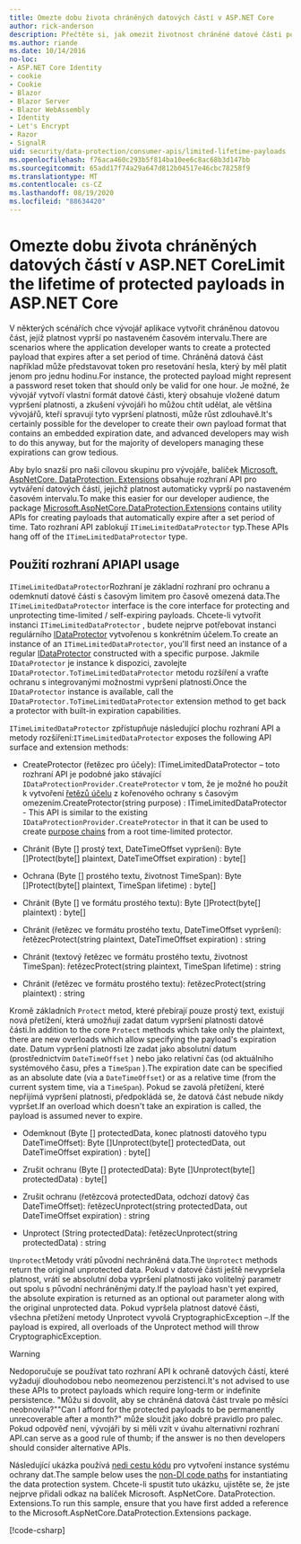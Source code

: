 ```yaml
---
title: Omezte dobu života chráněných datových částí v ASP.NET Core
author: rick-anderson
description: Přečtěte si, jak omezit životnost chráněné datové části pomocí ASP.NET Core rozhraní API ochrany dat.
ms.author: riande
ms.date: 10/14/2016
no-loc:
- ASP.NET Core Identity
- cookie
- Cookie
- Blazor
- Blazor Server
- Blazor WebAssembly
- Identity
- Let's Encrypt
- Razor
- SignalR
uid: security/data-protection/consumer-apis/limited-lifetime-payloads
ms.openlocfilehash: f76aca460c293b5f814ba10ee6c8ac68b3d147bb
ms.sourcegitcommit: 65add17f74a29a647d812b04517e46cbc78258f9
ms.translationtype: MT
ms.contentlocale: cs-CZ
ms.lasthandoff: 08/19/2020
ms.locfileid: "88634420"
---
```

# <a name="limit-the-lifetime-of-protected-payloads-in-aspnet-core"></a><span data-ttu-id="6eb19-103">Omezte dobu života chráněných datových částí v ASP.NET Core</span><span class="sxs-lookup"><span data-stu-id="6eb19-103">Limit the lifetime of protected payloads in ASP.NET Core</span></span>

<span data-ttu-id="6eb19-104">V některých scénářích chce vývojář aplikace vytvořit chráněnou datovou část, jejíž platnost vyprší po nastaveném časovém intervalu.</span><span class="sxs-lookup"><span data-stu-id="6eb19-104">There are scenarios where the application developer wants to create a protected payload that expires after a set period of time.</span></span> <span data-ttu-id="6eb19-105">Chráněná datová část například může představovat token pro resetování hesla, který by měl platit jenom pro jednu hodinu.</span><span class="sxs-lookup"><span data-stu-id="6eb19-105">For instance, the protected payload might represent a password reset token that should only be valid for one hour.</span></span> <span data-ttu-id="6eb19-106">Je možné, že vývojář vytvoří vlastní formát datové části, který obsahuje vložené datum vypršení platnosti, a zkušení vývojáři ho můžou chtít udělat, ale většina vývojářů, kteří spravují tyto vypršení platnosti, může růst zdlouhavě.</span><span class="sxs-lookup"><span data-stu-id="6eb19-106">It's certainly possible for the developer to create their own payload format that contains an embedded expiration date, and advanced developers may wish to do this anyway, but for the majority of developers managing these expirations can grow tedious.</span></span>

<span data-ttu-id="6eb19-107">Aby bylo snazší pro naši cílovou skupinu pro vývojáře, balíček [Microsoft. AspNetCore. DataProtection. Extensions](https://www.nuget.org/packages/Microsoft.AspNetCore.DataProtection.Extensions/) obsahuje rozhraní API pro vytváření datových částí, jejichž platnost automaticky vyprší po nastaveném časovém intervalu.</span><span class="sxs-lookup"><span data-stu-id="6eb19-107">To make this easier for our developer audience, the package [Microsoft.AspNetCore.DataProtection.Extensions](https://www.nuget.org/packages/Microsoft.AspNetCore.DataProtection.Extensions/) contains utility APIs for creating payloads that automatically expire after a set period of time.</span></span> <span data-ttu-id="6eb19-108">Tato rozhraní API zablokují `ITimeLimitedDataProtector` typ.</span><span class="sxs-lookup"><span data-stu-id="6eb19-108">These APIs hang off of the `ITimeLimitedDataProtector` type.</span></span>

## <a name="api-usage"></a><span data-ttu-id="6eb19-109">Použití rozhraní API</span><span class="sxs-lookup"><span data-stu-id="6eb19-109">API usage</span></span>

<span data-ttu-id="6eb19-110">`ITimeLimitedDataProtector`Rozhraní je základní rozhraní pro ochranu a odemknutí datové části s časovým limitem pro časově omezená data.</span><span class="sxs-lookup"><span data-stu-id="6eb19-110">The `ITimeLimitedDataProtector` interface is the core interface for protecting and unprotecting time-limited / self-expiring payloads.</span></span> <span data-ttu-id="6eb19-111">Chcete-li vytvořit instanci `ITimeLimitedDataProtector` , budete nejprve potřebovat instanci regulárního [IDataProtector](xref:security/data-protection/consumer-apis/overview) vytvořenou s konkrétním účelem.</span><span class="sxs-lookup"><span data-stu-id="6eb19-111">To create an instance of an `ITimeLimitedDataProtector`, you'll first need an instance of a regular [IDataProtector](xref:security/data-protection/consumer-apis/overview) constructed with a specific purpose.</span></span> <span data-ttu-id="6eb19-112">Jakmile `IDataProtector` je instance k dispozici, zavolejte `IDataProtector.ToTimeLimitedDataProtector` metodu rozšíření a vraťte ochranu s integrovanými možnostmi vypršení platnosti.</span><span class="sxs-lookup"><span data-stu-id="6eb19-112">Once the `IDataProtector` instance is available, call the `IDataProtector.ToTimeLimitedDataProtector` extension method to get back a protector with built-in expiration capabilities.</span></span>

<span data-ttu-id="6eb19-113">`ITimeLimitedDataProtector` zpřístupňuje následující plochu rozhraní API a metody rozšíření:</span><span class="sxs-lookup"><span data-stu-id="6eb19-113">`ITimeLimitedDataProtector` exposes the following API surface and extension methods:</span></span>

* <span data-ttu-id="6eb19-114">CreateProtector (řetězec pro účely): ITimeLimitedDataProtector – toto rozhraní API je podobné jako stávající `IDataProtectionProvider.CreateProtector` v tom, že je možné ho použít k vytvoření [řetězů účelu](xref:security/data-protection/consumer-apis/purpose-strings) z kořenového ochrany s časovým omezením.</span><span class="sxs-lookup"><span data-stu-id="6eb19-114">CreateProtector(string purpose) : ITimeLimitedDataProtector - This API is similar to the existing `IDataProtectionProvider.CreateProtector` in that it can be used to create [purpose chains](xref:security/data-protection/consumer-apis/purpose-strings) from a root time-limited protector.</span></span>

* <span data-ttu-id="6eb19-115">Chránit (Byte [] prostý text, DateTimeOffset vypršení): Byte []</span><span class="sxs-lookup"><span data-stu-id="6eb19-115">Protect(byte[] plaintext, DateTimeOffset expiration) : byte[]</span></span>

* <span data-ttu-id="6eb19-116">Ochrana (Byte [] prostého textu, životnost TimeSpan): Byte []</span><span class="sxs-lookup"><span data-stu-id="6eb19-116">Protect(byte[] plaintext, TimeSpan lifetime) : byte[]</span></span>

* <span data-ttu-id="6eb19-117">Chránit (Byte [] ve formátu prostého textu): Byte []</span><span class="sxs-lookup"><span data-stu-id="6eb19-117">Protect(byte[] plaintext) : byte[]</span></span>

* <span data-ttu-id="6eb19-118">Chránit (řetězec ve formátu prostého textu, DateTimeOffset vypršení): řetězec</span><span class="sxs-lookup"><span data-stu-id="6eb19-118">Protect(string plaintext, DateTimeOffset expiration) : string</span></span>

* <span data-ttu-id="6eb19-119">Chránit (textový řetězec ve formátu prostého textu, životnost TimeSpan): řetězec</span><span class="sxs-lookup"><span data-stu-id="6eb19-119">Protect(string plaintext, TimeSpan lifetime) : string</span></span>

* <span data-ttu-id="6eb19-120">Chránit (řetězec ve formátu prostého textu): řetězec</span><span class="sxs-lookup"><span data-stu-id="6eb19-120">Protect(string plaintext) : string</span></span>

<span data-ttu-id="6eb19-121">Kromě základních `Protect` metod, které přebírají pouze prostý text, existují nová přetížení, která umožňují zadat datum vypršení platnosti datové části.</span><span class="sxs-lookup"><span data-stu-id="6eb19-121">In addition to the core `Protect` methods which take only the plaintext, there are new overloads which allow specifying the payload's expiration date.</span></span> <span data-ttu-id="6eb19-122">Datum vypršení platnosti lze zadat jako absolutní datum (prostřednictvím `DateTimeOffset` ) nebo jako relativní čas (od aktuálního systémového času, přes a `TimeSpan` ).</span><span class="sxs-lookup"><span data-stu-id="6eb19-122">The expiration date can be specified as an absolute date (via a `DateTimeOffset`) or as a relative time (from the current system time, via a `TimeSpan`).</span></span> <span data-ttu-id="6eb19-123">Pokud se zavolá přetížení, které nepřijímá vypršení platnosti, předpokládá se, že datová část nebude nikdy vypršet.</span><span class="sxs-lookup"><span data-stu-id="6eb19-123">If an overload which doesn't take an expiration is called, the payload is assumed never to expire.</span></span>

* <span data-ttu-id="6eb19-124">Odemknout (Byte [] protectedData, konec platnosti datového typu DateTimeOffset): Byte []</span><span class="sxs-lookup"><span data-stu-id="6eb19-124">Unprotect(byte[] protectedData, out DateTimeOffset expiration) : byte[]</span></span>

* <span data-ttu-id="6eb19-125">Zrušit ochranu (Byte [] protectedData): Byte []</span><span class="sxs-lookup"><span data-stu-id="6eb19-125">Unprotect(byte[] protectedData) : byte[]</span></span>

* <span data-ttu-id="6eb19-126">Zrušit ochranu (řetězcová protectedData, odchozí datový čas DateTimeOffset): řetězec</span><span class="sxs-lookup"><span data-stu-id="6eb19-126">Unprotect(string protectedData, out DateTimeOffset expiration) : string</span></span>

* <span data-ttu-id="6eb19-127">Unprotect (String protectedData): řetězec</span><span class="sxs-lookup"><span data-stu-id="6eb19-127">Unprotect(string protectedData) : string</span></span>

<span data-ttu-id="6eb19-128">`Unprotect`Metody vrátí původní nechráněná data.</span><span class="sxs-lookup"><span data-stu-id="6eb19-128">The `Unprotect` methods return the original unprotected data.</span></span> <span data-ttu-id="6eb19-129">Pokud v datové části ještě nevypršela platnost, vrátí se absolutní doba vypršení platnosti jako volitelný parametr out spolu s původní nechráněnými daty.</span><span class="sxs-lookup"><span data-stu-id="6eb19-129">If the payload hasn't yet expired, the absolute expiration is returned as an optional out parameter along with the original unprotected data.</span></span> <span data-ttu-id="6eb19-130">Pokud vypršela platnost datové části, všechna přetížení metody Unprotect vyvolá CryptographicException –.</span><span class="sxs-lookup"><span data-stu-id="6eb19-130">If the payload is expired, all overloads of the Unprotect method will throw CryptographicException.</span></span>

>[!WARNING]
> <span data-ttu-id="6eb19-131">Nedoporučuje se používat tato rozhraní API k ochraně datových částí, které vyžadují dlouhodobou nebo neomezenou perzistenci.</span><span class="sxs-lookup"><span data-stu-id="6eb19-131">It's not advised to use these APIs to protect payloads which require long-term or indefinite persistence.</span></span> <span data-ttu-id="6eb19-132">"Můžu si dovolit, aby se chráněná datová část trvale po měsíci neobnovila?"</span><span class="sxs-lookup"><span data-stu-id="6eb19-132">"Can I afford for the protected payloads to be permanently unrecoverable after a month?"</span></span> <span data-ttu-id="6eb19-133">může sloužit jako dobré pravidlo pro palec. Pokud odpověď není, vývojáři by si měli vzít v úvahu alternativní rozhraní API.</span><span class="sxs-lookup"><span data-stu-id="6eb19-133">can serve as a good rule of thumb; if the answer is no then developers should consider alternative APIs.</span></span>

<span data-ttu-id="6eb19-134">Následující ukázka používá [nedi cestu kódu](xref:security/data-protection/configuration/non-di-scenarios) pro vytvoření instance systému ochrany dat.</span><span class="sxs-lookup"><span data-stu-id="6eb19-134">The sample below uses the [non-DI code paths](xref:security/data-protection/configuration/non-di-scenarios) for instantiating the data protection system.</span></span> <span data-ttu-id="6eb19-135">Chcete-li spustit tuto ukázku, ujistěte se, že jste nejprve přidali odkaz na balíček Microsoft. AspNetCore. DataProtection. Extensions.</span><span class="sxs-lookup"><span data-stu-id="6eb19-135">To run this sample, ensure that you have first added a reference to the Microsoft.AspNetCore.DataProtection.Extensions package.</span></span>

[!code-csharp[](limited-lifetime-payloads/samples/limitedlifetimepayloads.cs)]
